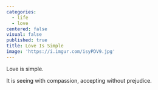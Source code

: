 ```yaml
---
categories:
  - life
  - love
centered: false
visual: false
published: true
title: Love Is Simple
image: 'https://i.imgur.com/isyPDV9.jpg'
---
```

Love is simple.

It is seeing 
with compassion,
accepting
without prejudice.
